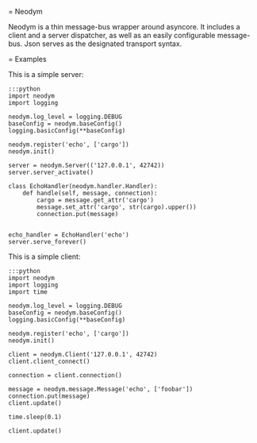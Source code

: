 = Neodym

Neodym is a thin message-bus wrapper around asyncore. It includes a client and
a server dispatcher, as well as an easily configurable message-bus. Json serves
as the designated transport syntax.


= Examples

This is a simple server:

    :::python
    import neodym
    import logging

    neodym.log_level = logging.DEBUG
    baseConfig = neodym.baseConfig()
    logging.basicConfig(**baseConfig)

    neodym.register('echo', ['cargo'])
    neodym.init()

    server = neodym.Server(('127.0.0.1', 42742))
    server.server_activate()

    class EchoHandler(neodym.handler.Handler):
        def handle(self, message, connection):
            cargo = message.get_attr('cargo')
            message.set_attr('cargo', str(cargo).upper())
            connection.put(message)


    echo_handler = EchoHandler('echo')
    server.serve_forever()

This is a simple client:

    :::python
    import neodym
    import logging
    import time

    neodym.log_level = logging.DEBUG
    baseConfig = neodym.baseConfig()
    logging.basicConfig(**baseConfig)

    neodym.register('echo', ['cargo'])
    neodym.init()

    client = neodym.Client('127.0.0.1', 42742)
    client.client_connect()

    connection = client.connection()

    message = neodym.message.Message('echo', ['foobar'])
    connection.put(message)
    client.update()

    time.sleep(0.1)

    client.update()
